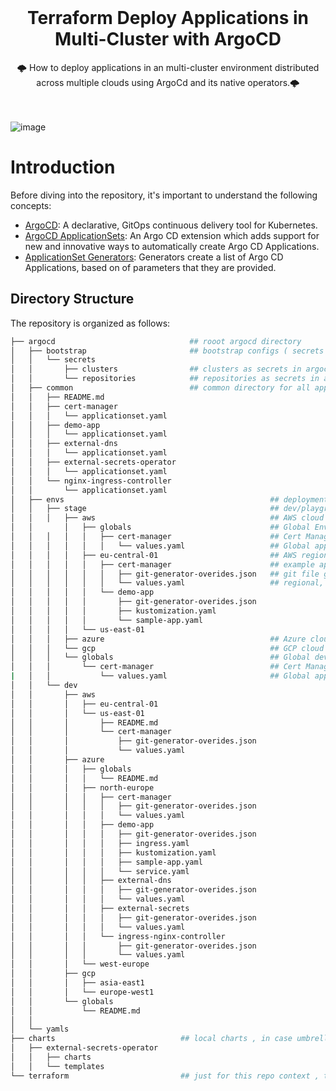 <!-- PROJECT SHIELDS -->
<!--
*** declarations on the bottom of this document
managed within the footer file
-->

<div id="top"></div>
<!-- PROJECT LOGO -->
<br />
<div align="center">
  </a>
  <h1 align="center"><strong>Terraform Deploy Applications in Multi-Cluster with ArgoCD</strong></h1>
  <p align="center">
    🌩️ How to deploy applications in an multi-cluster environment distributed across multiple clouds using ArgoCd and its native operators.🌩️
    <br/>
    <br/>
    <br/>
  </p>
</div>


![image](https://github.com/user-attachments/assets/a0b8f050-e127-4a5c-84df-2aa0be4f6e89)

# Introduction

Before diving into the repository, it's important to understand the following concepts:

- [ArgoCD](https://argo-cd.readthedocs.io/en/stable/): A declarative, GitOps continuous delivery tool for Kubernetes.
- [ArgoCD ApplicationSets](https://argo-cd.readthedocs.io/en/stable/user-guide/application-set/): An Argo CD extension which adds support for new and innovative ways to automatically create Argo CD Applications.
- [ApplicationSet Generators](https://argo-cd.readthedocs.io/en/stable/operator-manual/applicationset/Generators/): Generators create a list of Argo CD Applications, based on of parameters that they are provided.

## Directory Structure

The repository is organized as follows:

```bash
├── argocd                              ## rooot argocd directory
│   ├── bootstrap                       ## bootstrap configs ( secrets , projects etc.)
│   │   └── secrets
│   │       ├── clusters                ## clusters as secrets in argocd management cluster
│   │       └── repositories            ## repositories as secrets in argocd management cluster
│   ├── common                          ## common directory for all applications need to be deployed through all clusters
│   │   ├── README.md
│   │   ├── cert-manager
│   │   │   └── applicationset.yaml
│   │   ├── demo-app
│   │   │   └── applicationset.yaml
│   │   ├── external-dns
│   │   │   └── applicationset.yaml
│   │   ├── external-secrets-operator
│   │   │   └── applicationset.yaml
│   │   └── nginx-ingress-controller
│   │       └── applicationset.yaml
│   ├── envs                                              ## deployment environments( dev, stage , prod etc.) have same structure.
│   │   ├── stage                                         ## dev/playground environment clusters directory configuration.
│   │   │   ├── aws                                       ## AWS cloud clusters directory configuration.
│   │       │   ├── globals                               ## Global Env. values for AWS cloud per app ::risk:: impacts all aws clusters in dev env.(disabled)
│   │   │   │   │   ├── cert-manager                      ## Cert Manager ( Any Application holding global values for aws cloud ) (feature disabled in repo)
│   │   │   │   │   │   └── values.yaml                   ## Global app Values , will be merged with regional values. (feature disabled in repo)
│   │   │   │   ├── eu-central-01                         ## AWS region specific clusters configuration.
│   │   │   │   │   ├── cert-manager                      ## example app also used as namespace value in the applicationn set
│   │   │   │   │   │   ├── git-generator-overides.json   ## git file generator for config management of appset, such as chart version
│   │   │   │   │   │   └── values.yaml                   ## regional, cloud ,and environment specific values file
│   │   │   │   │   └── demo-app
│   │   │   │   │       ├── git-generator-overides.json
│   │   │   │   │       ├── kustomization.yaml
│   │   │   │   │       └── sample-app.yaml
│   │   │   │   └── us-east-01
│   │   │   ├── azure                                     ## Azure cloud clusters directory
│   │   │   └── gcp                                       ## GCP cloud clusters directory
│   │   │   └── globals                                   ## Global dev env values per app ::risk:: impacts all clusters in dev env.(feature disabled in repo)
│   │   │       └── cert-manager                          ## Cert Manager ( Any Application holding global values )  (feature disabled in repo)
|   │   │           └── values.yaml                       ## Global app Values , will be merged with regional values. (feature disabled in repo)
│   │   └── dev
│   │       ├── aws
│   │       │   ├── eu-central-01
│   │       │   └── us-east-01
│   │       │       ├── README.md
│   │       │       └── cert-manager
│   │       │           ├── git-generator-overides.json
│   │       │           └── values.yaml
│   │       ├── azure
│   │       │   ├── globals
│   │       │   │   └── README.md
│   │       │   ├── north-europe
│   │       │   │   ├── cert-manager
│   │       │   │   │   ├── git-generator-overides.json
│   │       │   │   │   └── values.yaml
│   │       │   │   ├── demo-app
│   │       │   │   │   ├── git-generator-overides.json
│   │       │   │   │   ├── ingress.yaml
│   │       │   │   │   ├── kustomization.yaml
│   │       │   │   │   ├── sample-app.yaml
│   │       │   │   │   └── service.yaml
│   │       │   │   ├── external-dns
│   │       │   │   │   ├── git-generator-overides.json
│   │       │   │   │   └── values.yaml
│   │       │   │   ├── external-secrets
│   │       │   │   │   ├── git-generator-overides.json
│   │       │   │   │   └── values.yaml
│   │       │   │   └── ingress-nginx-controller
│   │       │   │       ├── git-generator-overides.json
│   │       │   │       └── values.yaml
│   │       │   └── west-europe
│   │       ├── gcp
│   │       │   ├── asia-east1
│   │       │   └── europe-west1
│   │       └── globals
│   │           └── README.md
│   │
│   └── yamls
├── charts                            ## local charts , in case umbrella or custom chart is needed
│   ├── external-secrets-operator
│   │   ├── charts
│   │   └── templates
└── terraform                         ## just for this repo context , terraform configs for the infra provisioning
```
